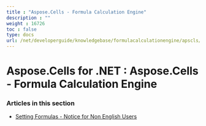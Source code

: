 ```yaml
---
title : "Aspose.Cells - Formula Calculation Engine" 
description : "" 
weight : 16726 
toc : false
type: docs
url: /net/developerguide/knowledgebase/formulacalculationengine/apscls/
---
```


# Aspose.Cells for .NET : Aspose.Cells - Formula Calculation Engine


### Articles in this section

*    [Setting Formulas - Notice for Non English Users](https://docs2.aspose.com/cells/net/developerguide/knowledgebase/formulacalculationengine/apscls/setting+formulas+-+notice+for+non+english+users/)    

           

